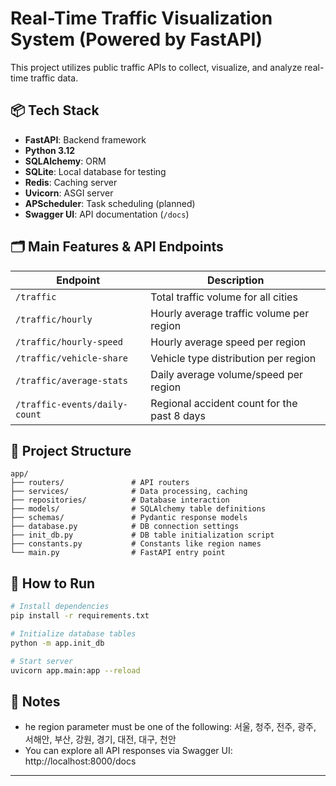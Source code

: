 # Real-Time Traffic Visualization System (Powered by FastAPI)

This project utilizes public traffic APIs to collect, visualize, and analyze real-time traffic data.

## 📦 Tech Stack

- **FastAPI**: Backend framework  
- **Python 3.12**  
- **SQLAlchemy**: ORM  
- **SQLite**: Local database for testing  
- **Redis**: Caching server  
- **Uvicorn**: ASGI server  
- **APScheduler**: Task scheduling (planned)  
- **Swagger UI**: API documentation (`/docs`)

## 🗂 Main Features & API Endpoints

| Endpoint | Description |
|----------|-------------|
| `/traffic` | Total traffic volume for all cities |
| `/traffic/hourly` | Hourly average traffic volume per region |
| `/traffic/hourly-speed` | Hourly average speed per region |
| `/traffic/vehicle-share` | Vehicle type distribution per region |
| `/traffic/average-stats` | Daily average volume/speed per region |
| `/traffic-events/daily-count` | Regional accident count for the past 8 days |

## 📁 Project Structure

```
app/
├── routers/               # API routers
├── services/              # Data processing, caching
├── repositories/          # Database interaction
├── models/                # SQLAlchemy table definitions
├── schemas/               # Pydantic response models
├── database.py            # DB connection settings
├── init_db.py             # DB table initialization script
├── constants.py           # Constants like region names
└── main.py                # FastAPI entry point
```

## 🧪 How to Run

```bash
# Install dependencies
pip install -r requirements.txt

# Initialize database tables
python -m app.init_db

# Start server
uvicorn app.main:app --reload

```

## 📌 Notes

- he region parameter must be one of the following: 서울, 청주, 전주, 광주, 서해안, 부산, 강원, 경기, 대전, 대구, 천안
- You can explore all API responses via Swagger UI: http://localhost:8000/docs

---